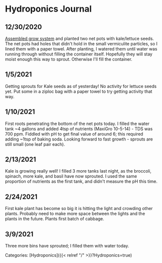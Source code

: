 # Hydroponics Journal

## 12/30/2020

[Assembled grow system](https://photos.app.goo.gl/GEtHNZCn71pov2b39) and planted two net pots with kale/lettuce seeds.  The net pots had holes that didn't hold in the small vermiculite particles, so I lined them with a paper towel.  After planting, I watered them until water was running through without filling the container itself.  Hopefully they will stay moist enough this way to sprout.  Otherwise I'll fill the container.

## 1/5/2021

Getting sprouts for Kale seeds as of yesterday!  No activity for lettuce seeds yet.  Put some in a ziploc bag with a paper towel to try getting activity that way.

## 1/10/2021

First roots penetrating the bottom of the net pots today.  I filled the water tank ~4 gallons and added 4tsp of nutrients (MaxiGro 10-5-14) - TDS was 700 ppm.  Fiddled with pH to get final value of around 6; this required adding ~1tsp of baking soda.  Looking forward to fast growth - sprouts are still small (one leaf pair each).

## 2/13/2021

Kale is growing really well!  I filled 3 more tanks last night, as the
broccoli, spinach, more kale, and basil have now sprouted.  I used the same
proportion of nutrients as the first tank, and didn't measure the pH this time.

## 2/24/2021

First kale plant has become so big it is hitting the light and crowding other plants.  Probably need to make more space between the lights and the plants in the future.  Plants first batch of cabbage.

## 3/9/2021

Three more bins have sprouted; I filled them with water today.

Categories:
[Hydroponics]({{< relref "/" >}}?Hydroponics=true)